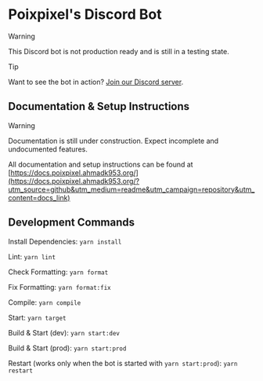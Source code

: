 # Poixpixel's Discord Bot

> [!WARNING]
> This Discord bot is not production ready and is still in a testing state.

> [!TIP]
> Want to see the bot in action? [Join our Discord server](https://discord.gg/KRTGjxx7gY).

## Documentation & Setup Instructions

> [!WARNING]
> Documentation is still under construction. Expect incomplete and undocumented features.

All documentation and setup instructions can be found at [https://docs.poixpixel.ahmadk953.org/](https://docs.poixpixel.ahmadk953.org/?utm_source=github&utm_medium=readme&utm_campaign=repository&utm_content=docs_link)

## Development Commands

Install Dependencies: ``yarn install``

Lint: ``yarn lint``

Check Formatting: ``yarn format``

Fix Formatting: ``yarn format:fix``

Compile: ``yarn compile``

Start: ``yarn target``

Build & Start (dev): ``yarn start:dev``

Build & Start (prod): ``yarn start:prod``

Restart (works only when the bot is started with ``yarn start:prod``): ``yarn restart``
